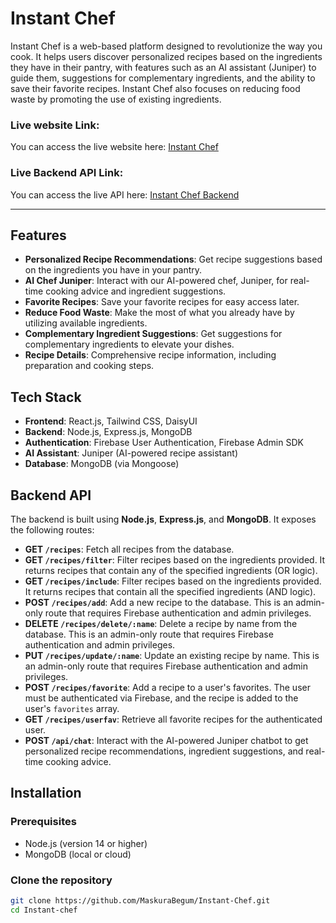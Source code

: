 # Instant Chef

Instant Chef is a web-based platform designed to revolutionize the way you cook. It helps users discover personalized recipes based on the ingredients they have in their pantry, with features such as an AI assistant (Juniper) to guide them, suggestions for complementary ingredients, and the ability to save their favorite recipes. Instant Chef also focuses on reducing food waste by promoting the use of existing ingredients.

### Live website Link:
You can access the live website here: [Instant Chef](https://ourinstantchef.netlify.app/)

### Live Backend API Link:
You can access the live API here: [Instant Chef Backend](https://instant-chef-api-1.onrender.com/)

---

## Features

- **Personalized Recipe Recommendations**: Get recipe suggestions based on the ingredients you have in your pantry.
- **AI Chef Juniper**: Interact with our AI-powered chef, Juniper, for real-time cooking advice and ingredient suggestions.
- **Favorite Recipes**: Save your favorite recipes for easy access later.
- **Reduce Food Waste**: Make the most of what you already have by utilizing available ingredients.
- **Complementary Ingredient Suggestions**: Get suggestions for complementary ingredients to elevate your dishes.
- **Recipe Details**: Comprehensive recipe information, including preparation and cooking steps.

## Tech Stack

- **Frontend**: React.js, Tailwind CSS, DaisyUI
- **Backend**: Node.js, Express.js, MongoDB
- **Authentication**: Firebase User Authentication, Firebase Admin SDK
- **AI Assistant**: Juniper (AI-powered recipe assistant)
- **Database**: MongoDB (via Mongoose)

## Backend API

The backend is built using **Node.js**, **Express.js**, and **MongoDB**. It exposes the following routes:

- **GET `/recipes`**: Fetch all recipes from the database.
- **GET `/recipes/filter`**: Filter recipes based on the ingredients provided. It returns recipes that contain any of the specified ingredients (OR logic).
- **GET `/recipes/include`**: Filter recipes based on the ingredients provided. It returns recipes that contain all the specified ingredients (AND logic).
- **POST `/recipes/add`**: Add a new recipe to the database. This is an admin-only route that requires Firebase authentication and admin privileges.
- **DELETE `/recipes/delete/:name`**: Delete a recipe by name from the database. This is an admin-only route that requires Firebase authentication and admin privileges.
- **PUT `/recipes/update/:name`**: Update an existing recipe by name. This is an admin-only route that requires Firebase authentication and admin privileges.
- **POST `/recipes/favorite`**: Add a recipe to a user's favorites. The user must be authenticated via Firebase, and the recipe is added to the user's `favorites` array.
- **GET `/recipes/userfav`**: Retrieve all favorite recipes for the authenticated user.
- **POST `/api/chat`**: Interact with the AI-powered Juniper chatbot to get personalized recipe recommendations, ingredient suggestions, and real-time cooking advice.


## Installation

### Prerequisites

- Node.js (version 14 or higher)
- MongoDB (local or cloud)

### Clone the repository

```bash
git clone https://github.com/MaskuraBegum/Instant-Chef.git
cd Instant-chef
